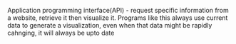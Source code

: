 Application programming interface(API) - request specific information from a website, retrieve it then visualize it.
Programs like this always use current data to generate a visualization, even when that data might be rapidly cahnging, it will always be upto date
